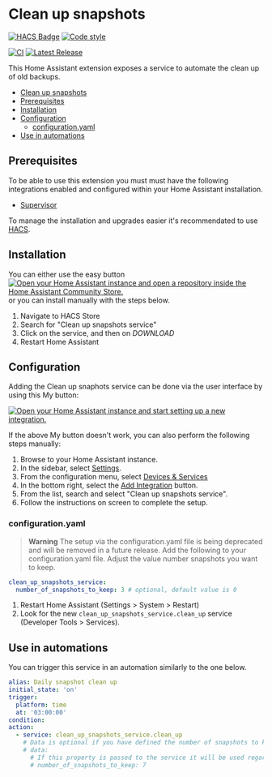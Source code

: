 # Clean up snapshots

[![HACS Badge][hacs_badge]][hacs_custom_components]
[![Code style][code_style_badge]][code_style_repo]

[![CI][build_badge]][build_workflow]
[![Latest Release][release_badge]][releases_page]

This Home Assistant extension exposes a service to automate the clean up of old backups.

<!-- markdown-toc start - Don't edit this section. Run M-x markdown-toc-refresh-toc -->

- [Clean up snapshots](#clean-up-snapshots)
- [Prerequisites](#prerequisites)
- [Installation](#installation)
- [Configuration](#configuration)
  - [configuration.yaml](#configurationyaml)
- [Use in automations](#use-in-automations)

<!-- markdown-toc end -->

## Prerequisites

To be able to use this extension you must must have the following integrations enabled and configured within your Home Assistant installation.

- [Supervisor][supervisor]

To manage the installation and upgrades easier it's recommendated to use [HACS][hacs].

## Installation

You can either use the easy button [![Open your Home Assistant instance and open a repository inside the Home Assistant Community Store.][my_hacs_repo_badge]][my_integration_lookup]
or you can install manually with the steps below.

1. Navigate to HACS Store
2. Search for "Clean up snapshots service"
3. Click on the service, and then on _DOWNLOAD_
4. Restart Home Assistant

## Configuration

Adding the Clean up snaphots service can be done via the user interface by using this My button:

[![Open your Home Assistant instance and start setting up a new integration.][my_config_flow_start_badge]][my_integration_config_flow]

If the above My button doesn't work, you can also perform the following steps manually:

1. Browse to your Home Assistant instance.
1. In the sidebar, select [Settings][home_assistant_settings].
1. From the configuration menu, select [Devices & Services][home_assistant_devices_services]
1. In the bottom right, select the [Add Integration][my_integration_config_flow] button.
1. From the list, search and select "Clean up snapshots service".
1. Follow the instructions on screen to complete the setup.

### configuration.yaml

> **Warning**
> The setup via the configuration.yaml file is being deprecated and will be removed in a future release.
Add the following to your configuration.yaml file. Adjust the value number snapshots you want to keep.

```yaml
clean_up_snapshots_service:
  number_of_snapshots_to_keep: 3 # optional, default value is 0
```

1. Restart Home Assistant (Settings > System > Restart)
2. Look for the new `clean_up_snapshots_service.clean_up` service (Developer Tools > Services).

## Use in automations

You can trigger this service in an automation similarly to the one below.

```yaml
alias: Daily snapshot clean up
initial_state: 'on'
trigger:
  platform: time
  at: '03:00:00'
condition:
action:
  - service: clean_up_snapshots_service.clean_up
    # Data is optional if you have defined the number of snapshots to keep in the configuration.yaml.
    # data:
      # If this property is passed to the service it will be used regardless of what you have in the configuration.yaml
      # number_of_snapshots_to_keep: 7
```

[build_badge]: https://img.shields.io/github/actions/workflow/status/tmonck/clean_up_snapshots/ci.yml?style=for-the-badge
[build_workflow]: https://github.com/tmonck/clean_up_snapshots/actions/workflows/ci.yml
[code_style_badge]: https://img.shields.io/badge/code%20style-black-000000.svg?style=for-the-badge
[code_style_repo]: https://github.com/psf/black
[hacs]: https://hacs.xyz/
[hacs_badge]: https://img.shields.io/badge/HACS-Default-41BDF5.svg?style=for-the-badge
[hacs_custom_components]: https://github.com/custom-components/hacs
[home_assistant_settings]: https://my.home-assistant.io/redirect/config
[home_assistant_devices_services]: https://my.home-assistant.io/redirect/integrations
[my_config_flow_start_badge]: https://my.home-assistant.io/badges/config_flow_start.svg
[my_hacs_repo_badge]: https://my.home-assistant.io/badges/hacs_repository.svg
[my_integration_config_flow]: https://my.home-assistant.io/redirect/config_flow_start/?domain=clean_up_snapshots_service
[my_integration_lookup]: https://my.home-assistant.io/redirect/hacs_repository/?owner=tmonck&repository=clean_up_snapshots&category=integration
[release_badge]: https://img.shields.io/github/v/release/tmonck/clean_up_snapshots?color=41BDF5&style=for-the-badge
[releases_page]: https://github.com/tmonck/clean_up_snapshots/releases
[supervisor]: https://www.home-assistant.io/integrations/hassio
